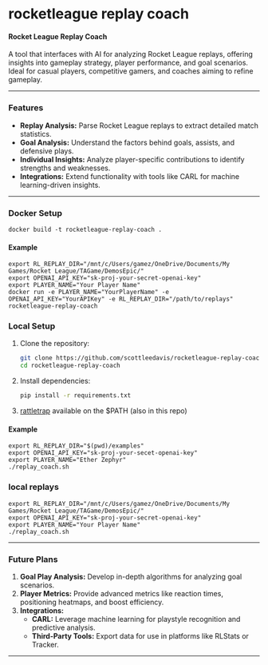 # rocketleague replay coach

#### **Rocket League Replay Coach**
A tool that interfaces with AI for analyzing Rocket League replays, offering insights into gameplay strategy, player performance, and goal scenarios. Ideal for casual players, competitive gamers, and coaches aiming to refine gameplay.

---

### **Features**
- **Replay Analysis:** Parse Rocket League replays to extract detailed match statistics.
- **Goal Analysis:** Understand the factors behind goals, assists, and defensive plays.
- **Individual Insights:** Analyze player-specific contributions to identify strengths and weaknesses.
- **Integrations:** Extend functionality with tools like CARL for machine learning-driven insights.

---

### **Docker Setup**

```
docker build -t rocketleague-replay-coach .
```

#### **Example**

```
export RL_REPLAY_DIR="/mnt/c/Users/gamez/OneDrive/Documents/My Games/Rocket League/TAGame/DemosEpic/"
export OPENAI_API_KEY="sk-proj-your-secret-openai-key"
export PLAYER_NAME="Your Player Name"
docker run -e PLAYER_NAME="YourPlayerName" -e OPENAI_API_KEY="YourAPIKey" -e RL_REPLAY_DIR="/path/to/replays" rocketleague-replay-coach
```

### **Local Setup**

1. Clone the repository:
   ```bash
   git clone https://github.com/scottleedavis/rocketleague-replay-coach.git
   cd rocketleague-replay-coach
   ```
2. Install dependencies:
   ```bash
   pip install -r requirements.txt

   ```
3. [rattletrap](https://github.com/tfausak/rattletrap) available on the $PATH (also in this repo)


#### **Example**
```
export RL_REPLAY_DIR="$(pwd)/examples" 
export OPENAI_API_KEY="sk-proj-your-secet-openai-key"
export PLAYER_NAME="Ether Zephyr"
./replay_coach.sh
```

### local replays
```
export RL_REPLAY_DIR="/mnt/c/Users/gamez/OneDrive/Documents/My Games/Rocket League/TAGame/DemosEpic/"
export OPENAI_API_KEY="sk-proj-your-secret-openai-key"
export PLAYER_NAME="Your Player Name"
./replay_coach.sh
```
---


### **Future Plans**
1. **Goal Play Analysis:** Develop in-depth algorithms for analyzing goal scenarios.
2. **Player Metrics:** Provide advanced metrics like reaction times, positioning heatmaps, and boost efficiency.
3. **Integrations:**
   - **CARL:** Leverage machine learning for playstyle recognition and predictive analysis.
   - **Third-Party Tools:** Export data for use in platforms like RLStats or Tracker.

---